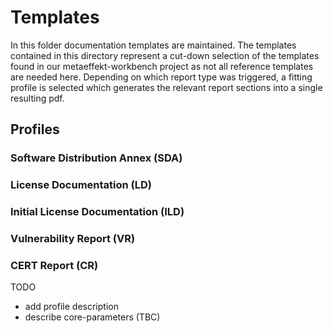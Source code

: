# Templates

In this folder documentation templates are maintained. The templates contained in this directory represent a cut-down
selection of the templates found in our metaeffekt-workbench project as not all reference templates are needed here.
Depending on which report type was triggered, a fitting profile is selected which generates the relevant report sections into a single resulting pdf.


## Profiles

### Software Distribution Annex (SDA)

### License Documentation (LD)

### Initial License Documentation (ILD)

### Vulnerability Report (VR)

### CERT Report (CR)

TODO
- add profile description
- describe core-parameters (TBC)

